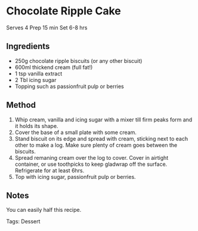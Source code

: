 # Chocolate Ripple Cake

Serves 4
Prep 15 min 
Set 6-8 hrs

## Ingredients

* 250g chocolate ripple biscuits (or any other biscuit)
* 600ml thickend cream (full fat!)
* 1 tsp vanilla extract
* 2 Tbl icing sugar
* Topping such as passionfruit pulp or berries

## Method

1. Whip cream, vanilla and icing sugar with a mixer till firm peaks form and it holds its shape.
2. Cover the base of a small plate with some cream.
3. Stand biscuit on its edge and spread with cream, sticking next to each other to make a log. Make sure plenty of cream goes between the biscuits.
4. Spread remaning cream over the log to cover. Cover in airtight container, or use toothpicks to keep gladwrap off the surface. Refrigerate for at least 6hrs.
5. Top with icing sugar, passionfruit pulp or berries.

## Notes

You can easily half this recipe.

Tags: Dessert
